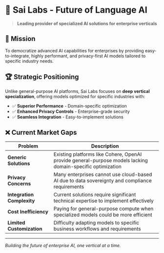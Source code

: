 # 🚀 Sai Labs - Future of Language AI

> **Leading provider of specialized AI solutions for enterprise verticals**

## 🎯 Mission

To democratize advanced AI capabilities for enterprises by providing easy-to-integrate, highly performant, and privacy-first AI models tailored to specific industry needs.

## 🏆 Strategic Positioning

Unlike general-purpose AI platforms, Sai Labs focuses on **deep vertical specialization**, offering models optimized for specific industries with:

- ✅ **Superior Performance** - Domain-specific optimization
- ✅ **Enhanced Privacy Controls** - Enterprise-grade security
- ✅ **Seamless Integration** - Easy-to-implement solutions

## ❌ Current Market Gaps

| Problem | Description |
|---------|-------------|
| **Generic Solutions** | Existing platforms like Cohere, OpenAI provide general-purpose models lacking domain-specific optimization |
| **Privacy Concerns** | Many enterprises cannot use cloud-based AI due to data sovereignty and compliance requirements |
| **Integration Complexity** | Current solutions require significant technical expertise to implement effectively |
| **Cost Inefficiency** | Paying for general-purpose compute when specialized models could be more efficient |
| **Limited Customization** | Difficulty adapting models to specific business workflows and requirements |

---

*Building the future of enterprise AI, one vertical at a time.*